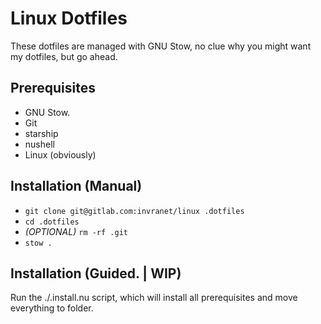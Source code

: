 # Linux Dotfiles
These dotfiles are managed with GNU Stow, no clue why you might want my dotfiles, but go ahead.

## Prerequisites
* GNU Stow.
* Git
* starship
* nushell
* Linux (obviously)

## Installation (Manual)
* ``git clone git@gitlab.com:invranet/linux .dotfiles``
* ``cd .dotfiles``
* *(OPTIONAL)* ``rm -rf .git``
* ``stow .``

## Installation (Guided. | WIP)
Run the ./.install.nu script, which will install all prerequisites and move everything to folder.
